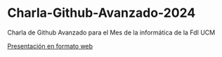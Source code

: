 # Charla-Github-Avanzado-2024

Charla de Github Avanzado para el Mes de la informática de la FdI UCM

[Presentación en formato web](alk222.github.io/Charla-Github-Avanzado-2024/index.mdC)
